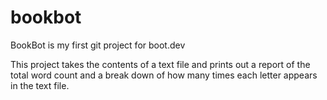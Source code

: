 # bookbot

BookBot is my first git project for boot.dev

This project takes the contents of a text file and prints out a report of the total word count and a break down of how many times each letter appears in the text file.